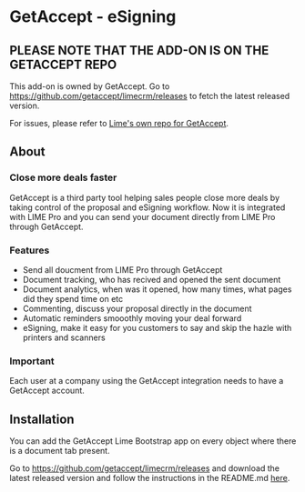 # GetAccept - eSigning

## PLEASE NOTE THAT THE ADD-ON IS ON THE GETACCEPT REPO
This add-on is owned by GetAccept. Go to https://github.com/getaccept/limecrm/releases to fetch the latest released version.

For issues, please refer to [Lime's own repo for GetAccept](https://github.com/Lundalogik/addon-getaccept).


## About

### Close more deals faster
GetAccept is a third party tool helping sales people close more deals by taking control of the proposal and eSigning workflow. Now it is integrated with LIME Pro and you can send your document directly from LIME Pro through GetAccept. 

### Features
- Send all doucment from LIME Pro through GetAccept
- Document tracking, who has recived and opened the sent document
- Document analytics, when was it opened, how many times, what pages did they spend time on etc
- Commenting, discuss your proposal directly in the document
- Automatic reminders smooothly moving your deal forward
- eSigning, make it easy for you customers to say and skip the hazle with printers and scanners

### Important 
Each user at a company using the GetAccept integration needs to have a GetAccept account.


## Installation
You can add the GetAccept Lime Bootstrap app on every object where there is a document tab present.

Go to https://github.com/getaccept/limecrm/releases and download the latest released version and follow the instructions in the README.md [here](https://github.com/getaccept/limecrm/tree/master/GetAccept-v2).
